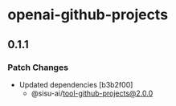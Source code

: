 # openai-github-projects

## 0.1.1

### Patch Changes

- Updated dependencies [b3b2f00]
  - @sisu-ai/tool-github-projects@2.0.0
